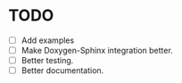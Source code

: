 # TODO

- [ ] Add examples
- [ ] Make Doxygen-Sphinx integration better.
- [ ] Better testing.
- [ ] Better documentation.
